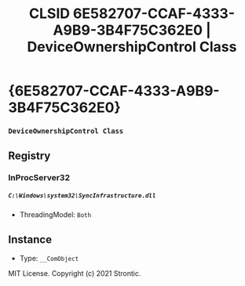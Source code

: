 ﻿---
title: "CLSID 6E582707-CCAF-4333-A9B9-3B4F75C362E0 | DeviceOwnershipControl Class"
excerpt: What is COM-Object CLSID 6E582707-CCAF-4333-A9B9-3B4F75C362E0?
---

# {6E582707-CCAF-4333-A9B9-3B4F75C362E0}

### `DeviceOwnershipControl Class`

## Registry


### InProcServer32

##### `C:\Windows\system32\SyncInfrastructure.dll`
* ThreadingModel: `Both`

## Instance

* Type: `__ComObject`

MIT License. Copyright (c) 2021 Strontic.


